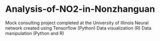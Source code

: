 # Analysis-of-NO2-in-Nonzhanguan
Mock consulting project completed at the University of Illinois
Neural network created using Tensorflow (Python)
Data visualization (R)
Data manipulation (Python and R)
